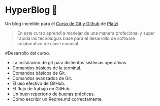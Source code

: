 # HyperBlog 💚
Un blog increíble para el [Curso de Git y Github](https://platzi.com/cursos/git-github/ "ffff") de [Platzi](https://platzi.com/ "Platzi").

>En este curso aprendí a manejar de una manera profecional y super rápida las tecnologías base para el desarrollo de software colaborativo de clase mundial.

#Desarrollo del curso.
- La instalación de git para distientos sistemas operativos.
- Comandos básicos de la terminal.
- Comandos básicos de Git.
- Comandos avanzados de Git.
- El uso efectivo de GitHub.
- El flujo de trabajo en GitHub.
- Un buen repertorio de buenas prácticas.
- Cómo escribir un Redme.md correctamente.
